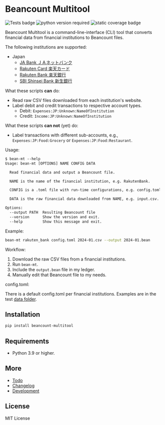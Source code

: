 # Beancount Multitool

![Tests badge](https://github.com/rlan/beancount-multitool/actions/workflows/tests.yml/badge.svg)
![python version required](https://img.shields.io/python/required-version-toml?tomlFilePath=https%3A%2F%2Fraw.githubusercontent.com%2Frlan%2Fbeancount-multitool%2Fmain%2Fpyproject.toml)
![static coverage badge](https://img.shields.io/badge/Coverage-97%25-blue)

Beancount Multitool is a command-line-interface (CLI) tool that converts financial data from financial institutions to Beancount files.

The following institutions are supported:

* Japan
  * [JA Bank ＪＡネットバンク](https://www.jabank.jp/)
  * [Rakuten Card 楽天カード](https://www.rakuten-card.co.jp/)
  * [Rakuten Bank 楽天銀行](https://www.rakuten-bank.co.jp/)
  * [SBI Shinsei Bank 新生銀行](https://www.sbishinseibank.co.jp/)

What these scripts __can__ do:

* Read raw CSV files downloaded from each institution's website.
* Label debit and credit transactions to respective account types.
  * Debit: `Expenses:JP:Unknown:NameOfInstitution`
  * Credit: `Income:JP:Unknown:NameOfInstitution`

What these scripts __can not__ (yet) do:

* Label transactions with different sub-accounts, e.g., `Expenses:JP:Food:Grocery` or `Expenses:JP:Food:Restaurant`.

Usage:

```txt
$ bean-mt --help
Usage: bean-mt [OPTIONS] NAME CONFIG DATA

  Read financial data and output a Beancount file.

  NAME is the name of the financial institution, e.g. RakutenBank.

  CONFIG is a .toml file with run-time configurations, e.g. config.toml.

  DATA is the raw financial data downloaded from NAME, e.g. input.csv.

Options:
  --output PATH  Resulting Beancount file
  --version      Show the version and exit.
  --help         Show this message and exit.
```

Example:

```sh
bean-mt rakuten_bank config.toml 2024-01.csv --output 2024-01.bean
```

Workflow:

1. Download the raw CSV files from a financial institutions.
2. Run `bean-mt`.
3. Include the `output.bean` file in my ledger.
4. Manually edit that Beancount file to my needs.

config.toml:

There is a default config.toml per financial institutions. Examples are in the test [data folder](./tests/data/).

## Installation

```sh
pip install beancount-multitool
```

## Requirements

* Python 3.9 or higher.

## More

* [Todo](./todo.md)
* [Changelog](./changelog.md)
* [Development](./development.md)

## License

MIT License
